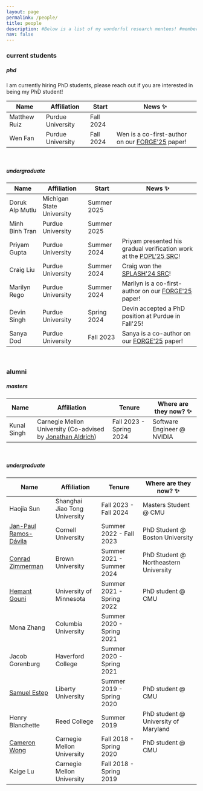 ```yaml
---
layout: page
permalink: /people/
title: people
description: #Below is a list of my wonderful research mentees! #members of the lab or group
nav: false
---
```


### current students

##### phd
I am currently hiring PhD students, please reach out if you are interested in being my PhD student!

| Name                 | Affiliation                   | Start       | News :sparkles:      |
| -----------          | -----------                   | ----------  | ----------           |
| Matthew Ruiz         | Purdue University             | Fall 2024   |                      |
| Wen Fan              | Purdue University             | Fall 2024   | Wen is a co-first-author on our [FORGE'25](https://conf.researchr.org/details/forge-2025/forge-2025-papers/24/Evaluating-the-Ability-of-GPT-4o-to-Generate-Verifiable-Specifications-in-VeriFast) paper!                      |

<br>

<!--##### masters

| Name                 | Affiliation                   | Start       | News :sparkles:      |
| -----------          | -----------                   | ----------  | ---------- |
| Kunal Singh          | Carnegie Mellon University (Co-advised by [Jonathan Aldrich](https://www.cs.cmu.edu/~aldrich/))   | Fall 2023   | Kunal is an author on our accepted PriSC'24 paper! |

<br>-->

##### undergraduate

| Name                 | Affiliation                   | Start       | News :sparkles:       |
| -----------          | -----------                   | ----------  | ---------- |
| Doruk Alp Mutlu      | Michigan State University     | Summer 2025 |            |
| Minh Binh Tran       | Purdue University             | Summer 2025 |            |
| Priyam Gupta         | Purdue University             | Summer 2024 |  Priyam presented his gradual verification work at the [POPL'25 SRC](https://popl25.sigplan.org/details/POPL-2025-student-research-competition/3/Increasing-the-Expressiveness-of-a-Gradual-Verifier)!      |
| Craig Liu            | Purdue University             | Summer 2024 |  Craig won the [SPLASH'24 SRC](https://2024.splashcon.org/track/splash-2024-SRC?)! |
| Marilyn Rego         | Purdue University             | Summer 2024 |  Marilyn is a co-first-author on our [FORGE'25](https://conf.researchr.org/details/forge-2025/forge-2025-papers/24/Evaluating-the-Ability-of-GPT-4o-to-Generate-Verifiable-Specifications-in-VeriFast) paper!        |
| Devin Singh          | Purdue University             | Spring 2024 |  Devin accepted a PhD position at Purdue in Fall'25! |
| Sanya Dod            | Purdue University             | Fall 2023   |  Sanya is a co-author on our [FORGE'25](https://conf.researchr.org/details/forge-2025/forge-2025-papers/24/Evaluating-the-Ability-of-GPT-4o-to-Generate-Verifiable-Specifications-in-VeriFast) paper!         |


<br>

### alumni

##### masters

| Name                 | Affiliation                                                                                       | Tenure                  | Where are they now? :sparkles:      |
| -----------          | -----------                                                                                       | ----------              | ---------- |
| Kunal Singh          | Carnegie Mellon University (Co-advised by [Jonathan Aldrich](https://www.cs.cmu.edu/~aldrich/))   | Fall 2023 - Spring 2024 | Software Engineer @ NVIDIA          |

<br>

##### undergraduate

| Name                                        | Affiliation                   | Tenure                     | Where are they now? :sparkles:        |
| -----------                                 | -----------                   | ----------                 | ---------- |
| Haojia Sun           | Shanghai Jiao Tong University                        | Fall 2023 - Fall 2024      | Masters Student @ CMU |
| [Jan-Paul Ramos-Dávila](https://janpaul.pl/)| Cornell University            | Summer 2022 - Fall 2023    | PhD Student @ Boston University |
| [Conrad Zimmerman](https://conradz.com/)    | Brown University              | Summer 2021 - Summer 2024  | PhD Student @ Northeastern University |
| [Hemant Gouni](https://hgouni.com/)         | University of Minnesota       | Summer 2021 - Spring 2022  | PhD student @ CMU      |
| Mona Zhang                                  | Columbia University           | Summer 2020 - Spring 2021  |  |
| Jacob Gorenburg                             | Haverford College             | Summer 2020 - Spring 2021  |  |
| [Samuel Estep](https://samestep.com/)       | Liberty University            | Summer 2019 - Spring 2020  | PhD student @ CMU |
| Henry Blanchette                            | Reed College                  | Summer 2019                | PhD student @ University of Maryland  |
| [Cameron Wong](https://camdar.io/)          | Carnegie Mellon University    | Fall 2018 - Spring 2020    | PhD student @ CMU |
| Kaige Lu                                    | Carnegie Mellon University    | Fall 2018 - Spring 2019    |  |
